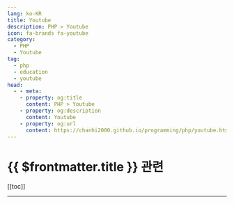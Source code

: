 ```yaml
---
lang: ko-KR
title: Youtube
description: PHP > Youtube
icon: fa-brands fa-youtube
category:
  - PHP
  - Youtube
tag:
  - php
  - education
  - youtube
head:
  - - meta:
    - property: og:title
      content: PHP > Youtube
    - property: og:description
      content: Youtube
    - property: og:url
      content: https://chanhi2000.github.io/programming/php/youtube.html
---
```


# {{ $frontmatter.title }} 관련

[[toc]]

---

<MyYouTubeItems jsonName="yu-TheCodeholic" /><!-- The Codeholic -->
<MyYouTubeItems jsonName="yu-aschmelyun" /><!-- Andrew Schmelyun -->
<MyYouTubeItems jsonName="yu-alecaddd" /><!-- Alessandro Castellani -->
<MyYouTubeItems jsonName="yu-SourceCodePH743" /><!-- Source Code PH -->
<MyYouTubeItems jsonName="yu-phpannotated" /><!-- PHP Annotated -->
<MyYouTubeItems jsonName="yu-drehimself" /><!-- Andre Madarang -->
<MyYouTubeItems jsonName="yu-ProgramWithGio" /><!-- Program With Gio -->
<MyYouTubeItems jsonName="yu-codewithdary" /><!-- Code With Dary -->
<MyYouTubeItems jsonName="yu-kingchobo" /><!-- 왕초보 홈페이지만들기 -->
<MyYouTubeItems jsonName="yu-izicode" /><!-- izicode -->
<MyYouTubeItems jsonName="yu-dave-hollingworth" /><!-- Dave Hollingworth -->
<MyYouTubeItems jsonName="yu-codecourse" /><!-- Codecourse -->
<MyYouTubeItems jsonName="yu-mouredev" /><!-- MoureDev by Brais Moure -->
<MyYouTubeItems jsonName="yu-projectworld8632" /><!-- project world -->
<MyYouTubeItems jsonName="yu-QiroLab" /><!-- QiroLab -->
<MyYouTubeItems jsonName="yu-auztuts" /><!-- AUZ Tutorials -->
<MyYouTubeItems jsonName="yu-cdruc" /><!-- cdruc -->
<MyYouTubeItems jsonName="yu-WebDevMatics" /><!-- WebDevMatics -->
<MyYouTubeItems jsonName="yu-Jelvix" /><!-- Jelvix | TECH IN 5 MINUTES -->
<MyYouTubeItems jsonName="yu-Glo_Academy" /><!-- Glo Academy -->
<MyYouTubeItems jsonName="yu-i12bretro" /><!-- i12bretro -->
<MyYouTubeItems jsonName="yu-aarondfrancis" /><!-- Aaron Francis -->
<MyYouTubeItems jsonName="yu-DailyTuition" /><!-- Daily Tuition -->
<MyYouTubeItems jsonName="yu-TechRaj156" /><!-- Tech Raj -->
<MyYouTubeItems jsonName="yu-joshcirre" /><!-- Josh Cirre -->

<TagLinks />